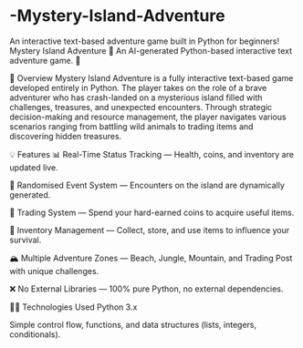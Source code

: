 # -Mystery-Island-Adventure
An interactive text-based adventure game built in Python for beginners!
Mystery Island Adventure
🌴 An AI-generated Python-based interactive text adventure game. 🌴

🎯 Overview
Mystery Island Adventure is a fully interactive text-based game developed entirely in Python. The player takes on the role of a brave adventurer who has crash-landed on a mysterious island filled with challenges, treasures, and unexpected encounters. Through strategic decision-making and resource management, the player navigates various scenarios ranging from battling wild animals to trading items and discovering hidden treasures.

💡 Features
📊 Real-Time Status Tracking — Health, coins, and inventory are updated live.

🎲 Randomised Event System — Encounters on the island are dynamically generated.

🏪 Trading System — Spend your hard-earned coins to acquire useful items.

🎒 Inventory Management — Collect, store, and use items to influence your survival.

🏔️ Multiple Adventure Zones — Beach, Jungle, Mountain, and Trading Post with unique challenges.

❌ No External Libraries — 100% pure Python, no external dependencies.

🧑‍💻 Technologies Used
Python 3.x

Simple control flow, functions, and data structures (lists, integers, conditionals).

